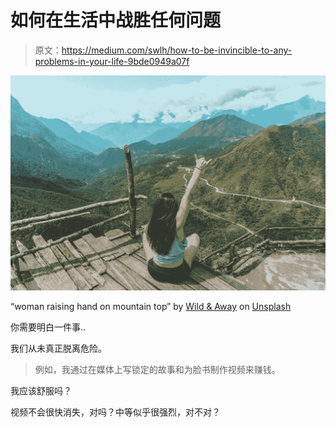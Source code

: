 # 如何在生活中战胜任何问题

> 原文：<https://medium.com/swlh/how-to-be-invincible-to-any-problems-in-your-life-9bde0949a07f>

![](img/fae20b8ac0cc312f351a29d898884902.png)

“woman raising hand on mountain top” by [Wild & Away](https://unsplash.com/@wild_away?utm_source=medium&utm_medium=referral) on [Unsplash](https://unsplash.com?utm_source=medium&utm_medium=referral)

你需要明白一件事..

我们从未真正脱离危险。

> 例如，我通过在媒体上写锁定的故事和为脸书制作视频来赚钱。

我应该舒服吗？

视频不会很快消失，对吗？中等似乎很强烈，对不对？